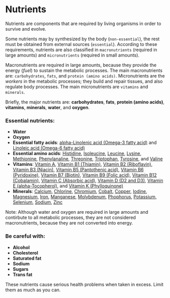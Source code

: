 # Nutrients

Nutrients are components that are required by living organisms in order to survive and evolve.

Some nutrients may by synthesized by the body (`non-essential`), the rest must be obtained from external sources (`essential`).
According to these requirements, nutrients are also classified in `macronutrients` (required in large amounts) and `micronutrients` (required in small amounts).

Macronutrients are required in large amounts, because they provide the energy (_fuel_) to sustain the metabolic processes. The main macronutrients are: `carbohydrates`, `fats`, and `protein (amino acids)`.
Micronutrients are the _workers_ in the metabolic processes; they build and repair tissues, and also regulate body processes. The main micronutrients are `vitamins` and `minerals`.

Briefly, the major nutrients are: __carbohydrates__, __fats__, __protein (amino acids)__, __vitamins__, __minerals__, __water__, and __oxygen__.

### Essential nutrients:
- __Water__
- __Oxygen__
- __Essential fatty acids__: [alpha-Linolenic acid (Omega-3 fatty acid)](macronutrients) and [Linoleic acid (Omega-6 fatty acid)](macronutrients)
- __Essential amino acids__: [Histidine](macronutrients), [Isoleucine](macronutrients), [Leucine](macronutrients), [Lysine](macronutrients), [Methionine](macronutrients), [Phenylanaline](macronutrients), 
[Threonine](macronutrients), [Triptophan](macronutrients), [Tyrosine](macronutrients), and [Valine](macronutrients)
- __Vitamins__: [Vitamin A](micronutrients/vitamins/vitaminA.md), [Vitamin B1 (Thiamin)](micronutrients/vitamins), [Vitamin B2 (Riboflavin)](micronutrients/vitamins), [Vitamin B3 (Niacin)](micronutrients/vitamins), 
[Vitamin B5 (Pantothenic acid)](micronutrients/vitamins), [Vitamin B6 (Pyridoxine)](micronutrients/vitamins), [Vitamin B7 (Biotin)](micronutrients/vitamins), [Vitamin B9 (Folic acid)](micronutrients/vitamins), 
[Vitamin B12 (Cobalamin)](micronutrients/vitamins), [Vitamin C (Absorbic acid)](micronutrients/vitamins), [Vitamin D (D2 and D3)](micronutrients/vitamins), [Vitamin E (alpha-Tocopherol)](micronutrients/vitamins), 
and [Vitamin K (Phylloquinone)](micronutrients/vitamins)
- __Minerals__: [Calcium](micronutrients/minerals), [Chlorine](micronutrients/minerals), [Chromium](micronutrients/minerals), [Cobalt](micronutrients/minerals), [Copper](micronutrients/minerals), [Iodine](micronutrients/minerals), [Magnesium](micronutrients/minerals), [Iron](micronutrients/minerals), 
[Manganese](micronutrients/minerals), [Molybdenum](micronutrients/minerals), [Phophorus](micronutrients/minerals), [Potassium](micronutrients/minerals), [Selenium](micronutrients/minerals), [Sodium](micronutrients/minerals), [Zinc](micronutrients/minerals)

Note: Although water and oxygen are required in large amounts and contirbute to all metabolic processes, they are not considered macronutrients, because they are not converted into energy.

### Be careful with:
- __Alcohol__
- __Cholesterol__
- __Saturated fat__
- __Sodium__
- __Sugars__
- __Trans fat__

These nutrients cause serious health problems when taken in excess. Limit them as much as you can.